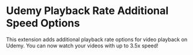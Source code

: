 # Udemy Playback Rate Additional Speed Options

This extension adds additional playback rate options for video playback on Udemy.
You can now watch your videos with up to 3.5x speed!